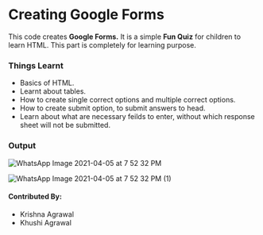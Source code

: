 # **Creating Google Forms**

This code creates **Google Forms.** It is a simple **Fun Quiz** for children to learn HTML. This part is completely for learning purpose.

### **Things Learnt**

* Basics of HTML.
* Learnt about tables.
* How to create single correct options and multiple correct options.
* How to create submit option, to submit answers to head.
* Learn about what are necessary feilds to enter, without which response sheet will not be submitted.

### **Output**

![WhatsApp Image 2021-04-05 at 7 52 32 PM](https://user-images.githubusercontent.com/62256509/113584491-96fe6c00-9648-11eb-8550-a11ccdb51238.jpeg)

![WhatsApp Image 2021-04-05 at 7 52 32 PM (1)](https://user-images.githubusercontent.com/62256509/113584591-b5fcfe00-9648-11eb-9c34-d647dae051f2.jpeg)

#### **Contributed By:**

* Krishna Agrawal
* Khushi Agrawal
